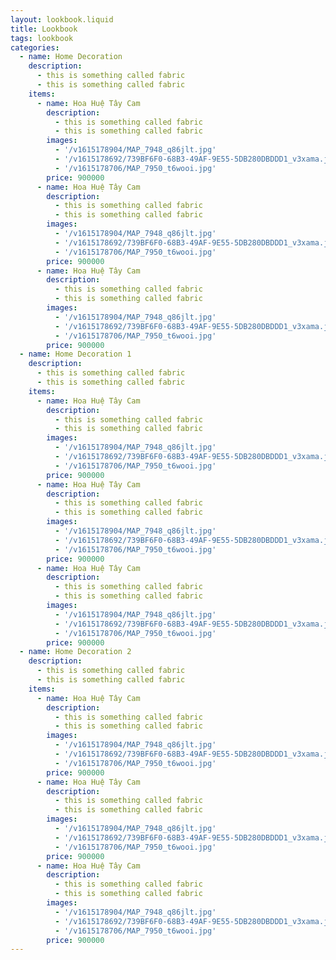 ```yaml
---
layout: lookbook.liquid
title: Lookbook
tags: lookbook
categories:
  - name: Home Decoration
    description:
      - this is something called fabric
      - this is something called fabric
    items:
      - name: Hoa Huệ Tây Cam
        description:
          - this is something called fabric
          - this is something called fabric
        images:
          - '/v1615178904/MAP_7948_q86jlt.jpg'
          - '/v1615178692/739BF6F0-68B3-49AF-9E55-5DB280DBDDD1_v3xama.jpg'
          - '/v1615178706/MAP_7950_t6wooi.jpg'
        price: 900000
      - name: Hoa Huệ Tây Cam
        description:
          - this is something called fabric
          - this is something called fabric
        images:
          - '/v1615178904/MAP_7948_q86jlt.jpg'
          - '/v1615178692/739BF6F0-68B3-49AF-9E55-5DB280DBDDD1_v3xama.jpg'
          - '/v1615178706/MAP_7950_t6wooi.jpg'
        price: 900000
      - name: Hoa Huệ Tây Cam
        description:
          - this is something called fabric
          - this is something called fabric
        images:
          - '/v1615178904/MAP_7948_q86jlt.jpg'
          - '/v1615178692/739BF6F0-68B3-49AF-9E55-5DB280DBDDD1_v3xama.jpg'
          - '/v1615178706/MAP_7950_t6wooi.jpg'
        price: 900000
  - name: Home Decoration 1
    description:
      - this is something called fabric
      - this is something called fabric
    items:
      - name: Hoa Huệ Tây Cam
        description:
          - this is something called fabric
          - this is something called fabric
        images:
          - '/v1615178904/MAP_7948_q86jlt.jpg'
          - '/v1615178692/739BF6F0-68B3-49AF-9E55-5DB280DBDDD1_v3xama.jpg'
          - '/v1615178706/MAP_7950_t6wooi.jpg'
        price: 900000
      - name: Hoa Huệ Tây Cam
        description:
          - this is something called fabric
          - this is something called fabric
        images:
          - '/v1615178904/MAP_7948_q86jlt.jpg'
          - '/v1615178692/739BF6F0-68B3-49AF-9E55-5DB280DBDDD1_v3xama.jpg'
          - '/v1615178706/MAP_7950_t6wooi.jpg'
        price: 900000
      - name: Hoa Huệ Tây Cam
        description:
          - this is something called fabric
          - this is something called fabric
        images:
          - '/v1615178904/MAP_7948_q86jlt.jpg'
          - '/v1615178692/739BF6F0-68B3-49AF-9E55-5DB280DBDDD1_v3xama.jpg'
          - '/v1615178706/MAP_7950_t6wooi.jpg'
        price: 900000
  - name: Home Decoration 2
    description:
      - this is something called fabric
      - this is something called fabric
    items:
      - name: Hoa Huệ Tây Cam
        description:
          - this is something called fabric
          - this is something called fabric
        images:
          - '/v1615178904/MAP_7948_q86jlt.jpg'
          - '/v1615178692/739BF6F0-68B3-49AF-9E55-5DB280DBDDD1_v3xama.jpg'
          - '/v1615178706/MAP_7950_t6wooi.jpg'
        price: 900000
      - name: Hoa Huệ Tây Cam
        description:
          - this is something called fabric
          - this is something called fabric
        images:
          - '/v1615178904/MAP_7948_q86jlt.jpg'
          - '/v1615178692/739BF6F0-68B3-49AF-9E55-5DB280DBDDD1_v3xama.jpg'
          - '/v1615178706/MAP_7950_t6wooi.jpg'
        price: 900000
      - name: Hoa Huệ Tây Cam
        description:
          - this is something called fabric
          - this is something called fabric
        images:
          - '/v1615178904/MAP_7948_q86jlt.jpg'
          - '/v1615178692/739BF6F0-68B3-49AF-9E55-5DB280DBDDD1_v3xama.jpg'
          - '/v1615178706/MAP_7950_t6wooi.jpg'
        price: 900000
---
```

